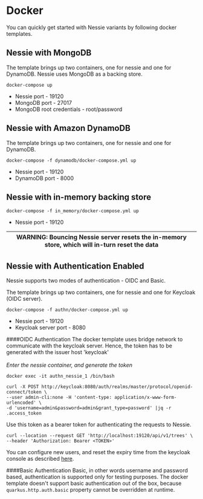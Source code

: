 # Docker

You can quickly get started with Nessie variants by following docker templates.

## Nessie with MongoDB
The template brings up two containers, one for nessie and one for DynamoDB. Nessie uses MongoDB as a backing store.
```
docker-compose up
```
- Nessie port - 19120
- MongoDB port - 27017
- MongoDB root credentials - root/password

## Nessie with Amazon DynamoDB
The template brings up two containers, one for nessie and one for DynamoDB.
```
docker-compose -f dynamodb/docker-compose.yml up
```
- Nessie port - 19120
- DynamoDB port - 8000

## Nessie with in-memory backing store

```
docker-compose -f in_memory/docker-compose.yml up
```
- Nessie port - 19120

| WARNING: Bouncing Nessie server resets the in-memory store, which will in-turn reset the data|
| --- |

## Nessie with Authentication Enabled
Nessie supports two modes of authentication - OIDC and Basic.

The template brings up two containers, one for nessie and one for Keycloak (OIDC server).
```
docker-compose -f authn/docker-compose.yml up
```
- Nessie port - 19120
- Keycloak server port - 8080

####OIDC Authentication
The docker template uses bridge network to communicate with the keycloak server. Hence, the token has to be generated with the issuer host 'keycloak' <br><br>
_Enter the nessie container, and generate the token_
```
docker exec -it authn_nessie_1 /bin/bash
```
```
curl -X POST http://keycloak:8080/auth/realms/master/protocol/openid-connect/token \
--user admin-cli:none -H 'content-type: application/x-www-form-urlencoded' \
-d 'username=admin&password=admin&grant_type=password' |jq -r .access_token
```
Use this token as a bearer token for authenticating the requests to Nessie.
```
curl --location --request GET 'http://localhost:19120/api/v1/trees' \
--header 'Authorization: Bearer <TOKEN>'
```
You can configure new users, and reset the expiry time from the keycloak console as described [here](../servers/quarkus-server#readme).

####Basic Authentication
Basic, in other words username and password based, authentication is supported only for testing purposes.
The docker template doesn't support basic authentication out of the box, because `quarkus.http.auth.basic` property cannot be overridden at runtime.
